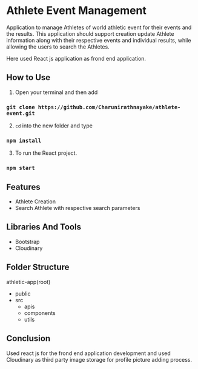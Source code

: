 
# Athlete Event Management

Application to manage Athletes of world athletic event for their events and the results. This application should support creation update Athlete information along with their respective events and individual results, while allowing the users to search the Athletes.

Here used React js application as frond end application.


## How to Use
1. Open your terminal and then add 

###  `git clone https://github.com/Charunirathnayake/athlete-event.git`

2. `cd` into the new folder and type

### `npm install`

3. To run the React project.

### `npm start`
## Features

- Athlete Creation
- Search Athlete with respective search parameters



## Libraries And Tools
- Bootstrap
- Cloudinary
## Folder Structure
athletic-app(root)
- public
- src 
    - apis
    - components
    - utils
## Conclusion
Used react js for the frond end application development and used Cloudinary as third party image storage for profile picture adding process.